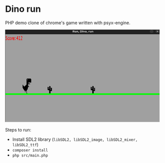 # Dino run

PHP demo clone of chrome's game written with psyx-engine.

[<img src="./assets/preview.png" width="500" height="300" />](./assets/preview.png)

Steps to run:
- Install SDL2 library (`libSDL2, libSDL2_image, libSDL2_mixer, libSDL2_ttf`)
- `composer install`
- `php src/main.php`